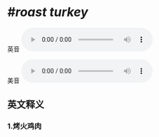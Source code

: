 # ***\#roast turkey*** 
英音
<audio src="./media/roast turkey1_AAC.aac" controls="controls"></audio>

美音
<audio src="./media/roast turkey1_AAC.aac" controls="controls"></audio>



  

英文释义
---
### 1.**烤火鸡肉**  


